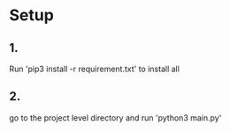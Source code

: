 # Setup
## 1. 
Run 'pip3 install -r requirement.txt' to install all 
## 2.
go to the project level directory and run 'python3 main.py'

